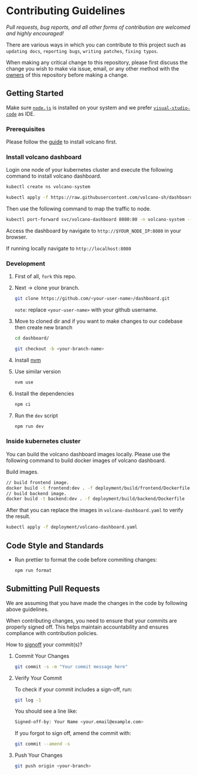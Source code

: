 # Contributing Guidelines

_Pull requests, bug reports, and all other forms of contribution are welcomed and highly encouraged!_

There are various ways in which you can contribute to this project such as `updating docs`, `reporting bugs`, `writing patches`, `fixing typos`.

When making any critical change to this repository, please first discuss the change you wish to make via issue, email, or any other method with the [owners](https://github.com/volcano-sh/dashboard/blob/main/OWNERS) of this repository before making a change.

## Getting Started

Make sure [`node.js`](https://nodejs.org/en/download) is installed on your system and we prefer [`visual-studio-code`](https://code.visualstudio.com/download) as IDE.

### Prerequisites

Please follow the [guide](https://github.com/volcano-sh/volcano#quick-start-guide) to install volcano first.

### Install volcano dashboard

Login one node of your kubernetes cluster and execute the following command to install volcano dashboard.

```bash
kubectl create ns volcano-system

kubectl apply -f https://raw.githubusercontent.com/volcano-sh/dashboard/main/deployment/volcano-dashboard.yaml
```

Then use the following command to map the traffic to node.

```bash
kubectl port-forward svc/volcano-dashboard 8080:80 -n volcano-system --address 0.0.0.0
```

Access the dashboard by navigate to `http://$YOUR_NODE_IP:8080` in your browser.

If running locally navigate to `http://localhost:8080`

### Development

1. First of all, `fork` this repo.
2. Next -> clone your branch.

    ```bash
    git clone https://github.com/<your-user-name>/dashboard.git
    ```

    `note`: replace `<your-user-name>` with your github username.

3. Move to cloned dir and if you want to make changes to our codebase then create new branch

    ```bash
    cd dashboard/

    git checkout -b <your-branch-name>
    ```

4. Install [nvm](https://github.com/nvm-sh/nvm?tab=readme-ov-file#install--update-script)

5. Use similar version

    ```bash
    nvm use
    ```

6. Install the dependencies

    ```bash
    npm ci
    ```

7. Run the `dev` script

    ```bash
    npm run dev
    ```

### Inside kubernetes cluster

You can build the volcano dashboard images locally. Please use the following command to build docker images of volcano dashboard.

Build images.

```bash
// build frontend image.
docker build -t frontend:dev . -f deployment/build/frontend/Dockerfile
// build backend image.
docker build -t backend:dev . -f deployment/build/backend/Dockerfile
```

After that you can replace the images in `volcano-dashboard.yaml` to verify the result.

```bash
kubectl apply -f deployment/volcano-dashboard.yaml
```

## Code Style and Standards

- Run prettier to format the code before commiting changes:

    ```bash
    npm run format
    ```

## Submitting Pull Requests

We are assuming that you have made the changes in the code by following above guidelines.

When contributing changes, you need to ensure that your commits are properly signed off. This helps maintain accountability and ensures compliance with contribution policies.

How to [signoff](https://git-scm.com/docs/git-commit#Documentation/git-commit.txt--s) your commit(s)?

1. Commit Your Changes

    ```bash
    git commit -s -m "Your commit message here"
    ```

2. Verify Your Commit

    To check if your commit includes a sign-off, run:

    ```bash
    git log -1
    ```

    You should see a line like:

    ```bash
    Signed-off-by: Your Name <your.email@example.com>
    ```

    If you forgot to sign off, amend the commit with:

    ```bash
    git commit --amend -s
    ```

3. Push Your Changes

    ```bash
    git push origin <your-branch>
    ```
